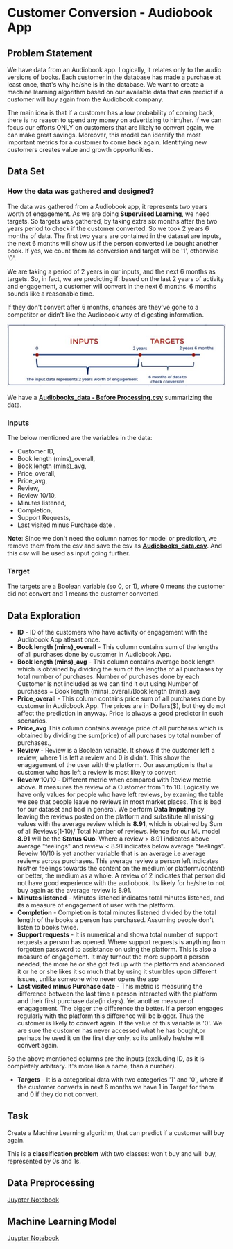 # Customer Conversion - Audiobook App
 
## Problem Statement

We have data from an Audiobook app. Logically, it relates only to the audio versions of books. Each customer in the database has made a purchase at least once, that's why he/she is in the database. We want to create a machine learning algorithm based on our available data that can predict if a customer will buy again from the Audiobook company.

The main idea is that if a customer has a low probability of coming back, there is no reason to spend any money on advertizing to him/her. If we can focus our efforts ONLY on customers that are likely to convert again, we can make great savings. Moreover, this model can identify the most important metrics for a customer to come back again. Identifying new customers creates value and growth opportunities.


## Data Set

### How the data was gathered and designed?

The data was gathered from a Audiobook app, it represents two years worth of engagement. As we are doing **Supervised Learning**, we need targets. So targets was gathered, by taking extra six months after the two years period to check if the customer converted. So we took 2 years 6 months of data. The first two years are contained in the dataset are inputs, the next 6 months will show us if the person converted i.e bought another book. If yes, we count them as conversion and target will be '1', otherwise '0'.

We are taking a period of 2 years in our inputs, and the next 6 months as targets. So, in fact, we are predicting if: based on the last 2 years of activity and engagement, a customer will convert in the next 6 months. 6 months sounds like a reasonable time. 

If they don't convert after 6 months, chances are they've gone to a competitor or didn't like the Audiobook way of digesting information.

![Data_as_Image](https://github.com/Jamesvasanth21/Customer_Conversion/blob/main/images/Data_as_Image.JPG)

We have a **[Audiobooks_data - Before Processing.csv](https://github.com/Jamesvasanth21/Customer_Conversion/blob/main/Audiobooks_data%20-%20Before%20Processing.csv)** summarizing the data.

### Inputs

The below mentioned are the variables in the data:
- Customer ID,
- Book length (mins)_overall, 
- Book length (mins)_avg,
- Price_overall, 
- Price_avg,
- Review, 
- Review 10/10, 
- Minutes listened, 
- Completion, 
- Support Requests, 
- Last visited minus Purchase date .

**Note**:  Since we don't need the column names for model or prediction, we remove them from the csv and save the csv as **[Audiobooks_data.csv](https://github.com/Jamesvasanth21/Customer_Conversion/blob/main/Audiobooks_data.csv)**. And this csv will be used as input going further.

### Target

The targets are a Boolean variable (so 0, or 1), where 0 means the customer did not convert and 1 means the customer converted.

## Data Exploration

- **ID** - ID of the customers who have activity or engagement with the Audiobook App atleast once.
- **Book length (mins)_overall** - This column contains sum of the lengths of all purchases done by customer in Audiobook App.
- **Book length (mins)_avg** - This column contains average book length which is obtained by dividing the sum of the lengths of all purchases by total number of purchases. Number of purchases done by each Customer is not included as we can find it out using
Number of purchases = Book length (mins)_overall/Book length (mins)_avg
- **Price_overall** - This column contains price sum of all purchases done by customer in Audiobook App. The prices are in Dollars($), but they do not affect the prediction in anyway. Price is always a good predictor in such scenarios. 
- **Price_avg** This column contains average price of all purchases which is obtained by dividing the  sum(price) of all purchases by total number of purchases.,
- **Review** - Review is a Boolean variable. It shows if the customer left a review, where 1 is left a review and 0 is didn't. This show the enagagement of the user with the platform. Our assumption is that a customer who has left a review is most likely to convert
- **Reveiw 10/10** - Different metric when compared with Review metric above. It measures the review of a Customer from 1 to 10. Logically we have only values for people who have left reviews, by examing the table we see that people leave no reviews in most market places. This is bad for our dataset and bad in general. 
    We perform **Data Imputing** by leaving the reviews posted on the platform and substitute all missing values with the average review which is **8.91**, which is obtained by Sum of all Reviews(1-10)/ Total Number of reviews. Hence for our ML model **8.91** will be the **Status Quo**.
    Where a review > 8.91 indicates above average "feelings" and review < 8.91 indicates below average "feelings". Reveiw 10/10 is yet another variable that is an average i.e average reviews across purchases. This average review a person left indicates his/her feelings towards the content on the medium(or platform/content) or better, the medium as a whole.
A review of 2 indicates that person did not have good experience with the audiobook. Its likely for he/she to not buy again as the average review is 8.91.
- **Minutes listened** - Minutes listened indicates total minutes listened, and its a measure of engagement of user with the platform.
- **Completion** - Completion is total minutes listened divided by the total length of the books a person has purchased. Assuming people don't listen to books twice. 
- **Support requests** - It is numerical and showa total number of support requests a person has opened. Where support requests is anything from forgotten password to assistance on using the platform. This is also a measure of engagement. It may turnout the more support a person needed, the more he or she got fed up with the platform and abandoned it or he or she likes it so much that by using it stumbles upon different issues, unlike someone who never opens the app
- **Last visited minus Purchase date** - This metric is measuring the difference between the last time a person interacted with the platform and their first purchase date(in days). Yet another measure of enagagement. The bigger the difference the better. If a person engages regularly with the platform this difference will be bigger. Thus the customer is likely to convert again. If the value of this variable is '0'. We are sure the customer has never accessed what he has bought,or perhaps he used it on the first day only, so its unlikely he/she will convert again.

So the above mentioned columns are the inputs (excluding ID, as it is completely arbitrary. It's more like a name, than a number).

- **Targets** - It is a categorical data with two categories '1' and '0', where if the customer converts in next 6 months we have 1 in Target for them and 0 if they do not convert.

## Task

Create a Machine Learning algorithm, that can predict if a customer will buy again.

This is a **classification problem** with two classes: won't buy and will buy, represented by 0s and 1s.

## Data Preprocessing

[Juypter Notebook](https://github.com/Jamesvasanth21/Customer_Conversion/blob/main/Customer_Conversion_Prediction_-_Preprocessing_-_Audiobook%20App.ipynb)

## Machine Learning Model

[Juypter Notebook](https://github.com/Jamesvasanth21/Customer_Conversion/blob/main/Customer_Conversion_Prediction_-_Machine%20Learning_-%20_Audiobook%20App.ipynb)
